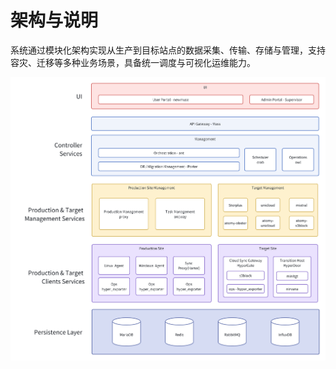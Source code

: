 # 架构与说明

系统通过模块化架构实现从生产到目标站点的数据采集、传输、存储与管理，支持容灾、迁移等多种业务场景，具备统一调度与可视化运维能力。

![system-architecture-1.png](./images/system-architecture-1.png)